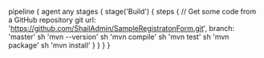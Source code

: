 pipeline {
    agent any
    stages {
        stage('Build') {
            steps {
                // Get some code from a GitHub repository
                git url: 'https://github.com/ShailAdmin/SampleRegistratonForm.git', branch: 'master'
                sh 'mvn --version'
                sh 'mvn compile'
                sh 'mvn test'
                sh 'mvn package'
                sh 'mvn install'
            }
        }
    }
}